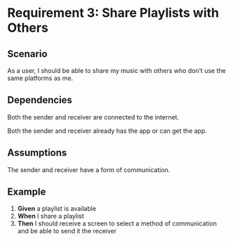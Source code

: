 # Requirement 3: Share Playlists with Others

## Scenario

As a user, I should be able to share my music with others who don’t use the same platforms as me.

## Dependencies

Both the sender and receiver are connected to the internet.

Both the sender and receiver already has the app or can get the app.

## Assumptions

The sender and receiver have a form of communication.

## Example

1. **Given** a playlist is available
2. **When** I share a playlist
3. **Then** I should receive a screen to select a method of communication and be able to send it the receiver
